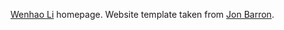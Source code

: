[Wenhao Li](https://vegetebird.github.io/) homepage. Website template taken from [Jon Barron](https://jonbarron.info/).
